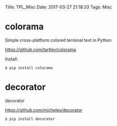 Title: TPL_Misc
Date: 2017-03-27 21:18:33
Tags: Misc



# colorama

Simple cross-platform colored terminal text in Python

<https://github.com/tartley/colorama>

Install:

    $ pip install colorama

# decorator

decorator

<https://github.com/micheles/decorator>

    $ pip install decorator
